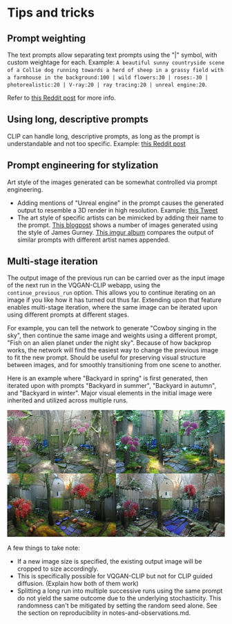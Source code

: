 # Tips and tricks

## Prompt weighting

The text prompts allow separating text prompts using the "|" symbol, with custom weightage for each. Example: `A beautiful sunny countryside scene of a Collie dog running towards a herd of sheep in a grassy field with a farmhouse in the background:100 | wild flowers:30 | roses:-30 | photorealistic:20 | V-ray:20 | ray tracing:20 | unreal engine:20`. 

Refer to [this Reddit post](https://www.reddit.com/r/bigsleep/comments/p15fis/tutorial_an_introduction_for_newbies_to_using_the/) for more info. 

## Using long, descriptive prompts

CLIP can handle long, descriptive prompts, as long as the prompt is understandable and not too specific. Example: [this Reddit post](https://www.reddit.com/r/MediaSynthesis/comments/oej9qc/gptneo_vqganclip/)

## Prompt engineering for stylization

Art style of the images generated can be somewhat controlled via prompt engineering. 

+ Adding mentions of "Unreal engine" in the prompt causes the generated output to resemble a 3D render in high resolution. Example: [this Tweet](https://twitter.com/arankomatsuzaki/status/1399471244760649729?s=20)
+ The art style of specific artists can be mimicked by adding their name to the prompt. [This blogpost](https://moultano.wordpress.com/2021/07/20/tour-of-the-sacred-library/) shows a number of images generated using the style of James Gurney. [This imgur album](https://imgur.com/a/Ha7lsYu) compares the output of similar prompts with different artist names appended.

## Multi-stage iteration

The output image of the previous run can be carried over as the input image of the next run in the VQGAN-CLIP webapp, using the `continue_previous_run` option. This allows you to continue iterating on an image if you like how it has turned out thus far. Extending upon that feature enables multi-stage iteration, where the same image can be iterated upon using different prompts at different stages.

For example, you can tell the network to generate "Cowboy singing in the sky", then continue the same image and weights using a different prompt, "Fish on an alien planet under the night sky". Because of how backprop works, the network will find the easiest way to change the previous image to fit the new prompt. Should be useful for preserving visual structure between images, and for smoothly transitioning from one scene to another.

Here is an example where "Backyard in spring" is first generated, then iterated upon with prompts "Backyard in summer", "Backyard in autumn", and "Backyard in winter". Major visual elements in the initial image were inherited and utilized across multiple runs.

![Backyard in spring, summer, autumn and winter](docs/images/four-seasons-20210808.jpg)

A few things to take note:
+ If a new image size is specified, the existing output image will be cropped to size accordingly.
+ This is specifically possible for VQGAN-CLIP but not for CLIP guided diffusion. (Explain how both of them work)
+ Splitting a long run into multiple successive runs using the same prompt do not yield the same outcome due to the underlying stochasticity. This randomness can't be mitigated by setting the random seed alone. See the section on reproducibility in notes-and-observations.md. 
